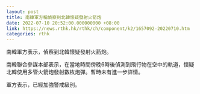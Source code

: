 ```yaml
---
layout: post
title: 南韓軍方稱偵察到北韓懷疑發射火箭炮
date: 2022-07-10 20:52:00.000000000 +08:00
link: https://news.rthk.hk/rthk/ch/component/k2/1657092-20220710.htm
categories: rthk
---
```


南韓軍方表示，偵察到北韓懷疑發射火箭炮。

南韓聯合參謀本部表示，在當地時間傍晚6時後偵測到飛行物在空中的軌道，懷疑北韓使用多管火箭炮發射數枚炮彈。暫時未有進一步詳情。

軍方表示，已經加強警戒級別。
